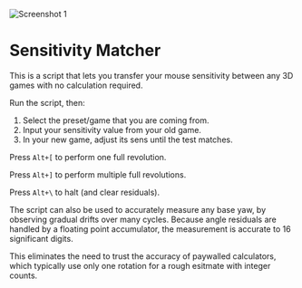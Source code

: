 ![Screenshot 1](https://i.redd.it/9mz7qsymx3e11.png)

# Sensitivity Matcher

This is a script that lets you transfer your mouse sensitivity between any 3D games with no calculation required.

Run the script, then:

1) Select the preset/game that you are coming from.
2) Input your sensitivity value from your old game.
3) In your new game, adjust its sens until the test matches.

Press `Alt+[` to perform one full revolution.

Press `Alt+]` to perform multiple full revolutions.

Press `Alt+\` to halt (and clear residuals).

The script can also be used to accurately measure any base yaw, by observing gradual drifts over many cycles. Because angle residuals are handled by a floating point accumulator, the measurement is accurate to 16 significant digits.

This eliminates the need to trust the accuracy of paywalled calculators, which typically use only one rotation for a rough esitmate with integer counts.
